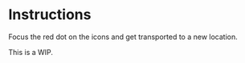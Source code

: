 # Instructions

Focus the red dot on the icons and get transported to a new location. 

This is a WIP.
